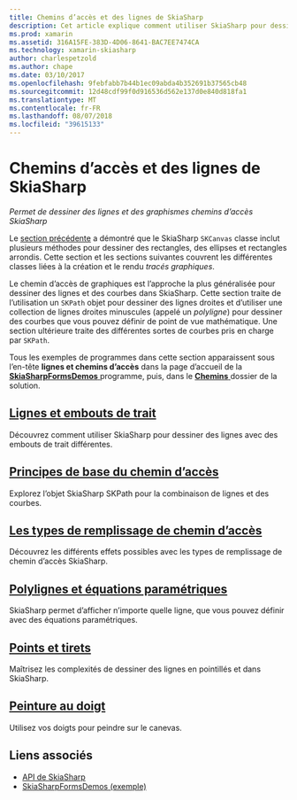 ```yaml
---
title: Chemins d’accès et des lignes de SkiaSharp
description: Cet article explique comment utiliser SkiaSharp pour dessiner des lignes et des tracés graphiques dans les applications Xamarin.Forms et illustre ceci avec l’exemple de code.
ms.prod: xamarin
ms.assetid: 316A15FE-383D-4D06-8641-BAC7EE7474CA
ms.technology: xamarin-skiasharp
author: charlespetzold
ms.author: chape
ms.date: 03/10/2017
ms.openlocfilehash: 9febfabb7b44b1ec09abda4b352691b37565cb48
ms.sourcegitcommit: 12d48cdf99f0d916536d562e137d0e840d818fa1
ms.translationtype: MT
ms.contentlocale: fr-FR
ms.lasthandoff: 08/07/2018
ms.locfileid: "39615133"
---
```

# <a name="skiasharp-lines-and-paths"></a>Chemins d’accès et des lignes de SkiaSharp

_Permet de dessiner des lignes et des graphismes chemins d’accès SkiaSharp_

Le [section précédente](~/xamarin-forms/user-interface/graphics/skiasharp/basics/index.md) a démontré que le SkiaSharp `SKCanvas` classe inclut plusieurs méthodes pour dessiner des rectangles, des ellipses et rectangles arrondis. Cette section et les sections suivantes couvrent les différentes classes liées à la création et le rendu *tracés graphiques*.

Le chemin d’accès de graphiques est l’approche la plus généralisée pour dessiner des lignes et des courbes dans SkiaSharp. Cette section traite de l’utilisation un `SKPath` objet pour dessiner des lignes droites et d’utiliser une collection de lignes droites minuscules (appelé un *polyligne*) pour dessiner des courbes que vous pouvez définir de point de vue mathématique. Une section ultérieure traite des différentes sortes de courbes pris en charge par `SKPath`.

Tous les exemples de programmes dans cette section apparaissent sous l’en-tête **lignes et chemins d’accès** dans la page d’accueil de la [ **SkiaSharpFormsDemos** ](https://developer.xamarin.com/samples/xamarin-forms/SkiaSharpForms/Demos/) programme, puis, dans le [ **Chemins** ](https://github.com/xamarin/xamarin-forms-samples/tree/master/SkiaSharpForms/Demos/Demos/SkiaSharpFormsDemos/Paths) dossier de la solution.

## <a name="lines-and-stroke-capslinesmd"></a>[Lignes et embouts de trait](lines.md)

Découvrez comment utiliser SkiaSharp pour dessiner des lignes avec des embouts de trait différentes.

## <a name="path-basicspathsmd"></a>[Principes de base du chemin d’accès](paths.md)

Explorez l’objet SkiaSharp SKPath pour la combinaison de lignes et des courbes.

## <a name="the-path-fill-typesfill-typesmd"></a>[Les types de remplissage de chemin d’accès](fill-types.md)

Découvrez les différents effets possibles avec les types de remplissage de chemin d’accès SkiaSharp.

## <a name="polylines-and-parametric-equationspolylinesmd"></a>[Polylignes et équations paramétriques](polylines.md)

SkiaSharp permet d’afficher n’importe quelle ligne, que vous pouvez définir avec des équations paramétriques.

## <a name="dots-and-dashesdotsmd"></a>[Points et tirets](dots.md)

Maîtrisez les complexités de dessiner des lignes en pointillés et dans SkiaSharp.

## <a name="finger-paintingfinger-paintmd"></a>[Peinture au doigt](finger-paint.md)

Utilisez vos doigts pour peindre sur le canevas.


## <a name="related-links"></a>Liens associés

- [API de SkiaSharp](https://developer.xamarin.com/api/root/SkiaSharp/)
- [SkiaSharpFormsDemos (exemple)](https://developer.xamarin.com/samples/xamarin-forms/SkiaSharpForms/Demos/)
